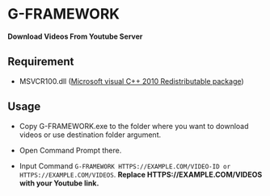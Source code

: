 # G-FRAMEWORK
**Download Videos From Youtube Server**

## Requirement
- MSVCR100.dll ([Microsoft visual C++ 2010 Redistributable package](https://www.microsoft.com/en-us/download/details.aspx?id=26999))

## Usage
- Copy G-FRAMEWORK.exe to the folder where you want to download videos or use destination folder argument.

- Open Command Prompt there.

- Input Command `G-FRAMEWORK HTTPS://EXAMPLE.COM/VIDEO-ID or HTTPS://EXAMPLE.COM/VIDEOS`.
   **Replace HTTPS://EXAMPLE.COM/VIDEOS with your Youtube link.**
